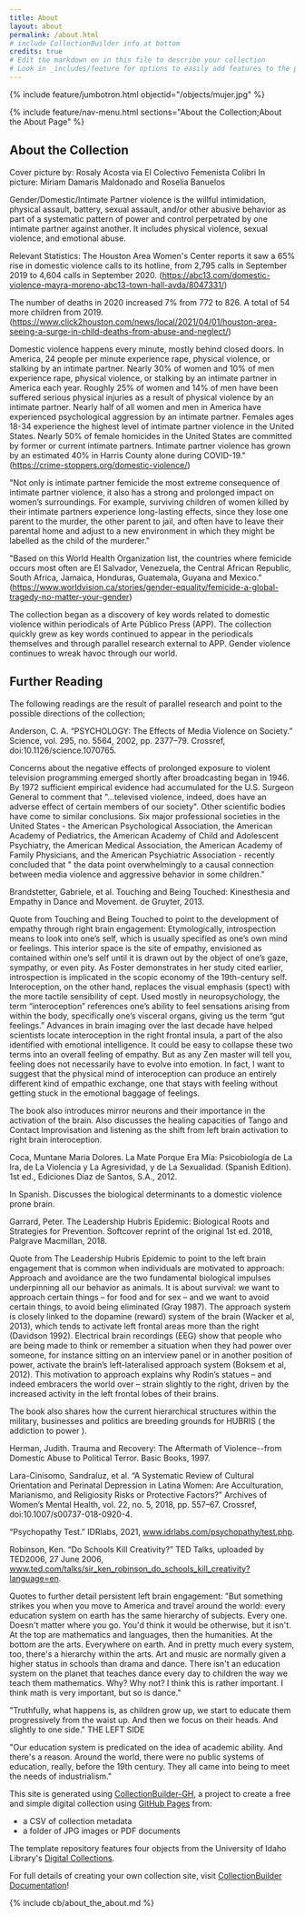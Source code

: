 ```yaml
---
title: About
layout: about
permalink: /about.html
# include CollectionBuilder info at bottom
credits: true
# Edit the markdown on in this file to describe your collection
# Look in _includes/feature for options to easily add features to the page
---
```


{% include feature/jumbotron.html objectid="/objects/mujer.jpg" %}

{% include feature/nav-menu.html sections="About the Collection;About the About Page" %}

## About the Collection 
Cover picture by: Rosaly Acosta via El Colectivo Femenista Colibri
    In picture: Miriam Damaris Maldonado and Roselia Banuelos

Gender/Domestic/Intimate Partner violence is the willful intimidation, physical assault, battery, sexual assault, and/or other abusive behavior as part of a systematic pattern of power and control perpetrated by one intimate partner against another. It includes physical violence, sexual violence, and emotional abuse.

Relevant Statistics:
The Houston Area Women's Center reports it saw a 65% rise in domestic violence calls to its hotline, from 2,795 calls in September 2019 to 4,604 calls in September 2020. (https://abc13.com/domestic-violence-mayra-moreno-abc13-town-hall-avda/8047331/)

The number of deaths in 2020 increased 7% from 772 to 826. A total of 54 more children from 2019. (https://www.click2houston.com/news/local/2021/04/01/houston-area-seeing-a-surge-in-child-deaths-from-abuse-and-neglect/) 

Domestic violence happens every minute, mostly behind closed doors.
In America, 24 people per minute experience rape, physical violence, or stalking by an intimate partner.
Nearly 30% of women and 10% of men experience rape, physical violence, or stalking by an intimate partner in America each year.
Roughly 25% of women and 14% of men have been suffered serious physical injuries as a result of physical violence by an intimate partner.
Nearly half of all women and men in America have experienced psychological aggression by an intimate partner.
Females ages 18-34 experience the highest level of intimate partner violence in the United States.
Nearly 50% of female homicides in the United States are committed by former or current intimate partners.
Intimate partner violence has grown by an estimated 40% in Harris County alone during COVID-19." (https://crime-stoppers.org/domestic-violence/)

"Not only is intimate partner femicide the most extreme consequence of intimate partner violence, it also has a strong and prolonged impact on women’s surroundings. For example, surviving children of women killed by their intimate partners experience long-lasting effects, since they lose one parent to the murder, the other parent to jail, and often have to leave their parental home and adjust to a new environment in which they might be labelled as the child of the murderer."

"Based on this World Health Organization list, the countries where femicide occurs most often are El Salvador, Venezuela, the Central African Republic, South Africa, Jamaica, Honduras, Guatemala, Guyana and Mexico." (https://www.worldvision.ca/stories/gender-equality/femicide-a-global-tragedy-no-matter-your-gender) 

The collection began as a discovery of key words related to domestic violence within periodicals of Arte Público Press (APP). The collection quickly grew as key words continued to appear in the periodicals themselves and through parallel research external to APP. Gender violence continues to wreak havoc through our world.   

## Further Reading 

The following readings are the result of parallel research and point to the possible directions of the collection;

Anderson, C. A. “PSYCHOLOGY: The Effects of Media Violence on Society.” Science, vol. 295, no. 5564, 2002, pp. 2377–79. Crossref, doi:10.1126/science.1070765.

Concerns about the negative effects of prolonged exposure to violent television programming emerged shortly after broadcasting began in 1946. By 1972 sufficient empirical evidence had accumulated for the U.S. Surgeon General to comment that "...televised violence, indeed, does have an adverse effect of certain members of our society". Other scientific bodies have come to similar conclusions. Six major professional societies in the United States - the American Psychological Association, the American Academy of Pediatrics, the American Academy of Child and Adolescent Psychiatry, the American Medical Association, the American Academy of Family Physicians, and the American Psychiatric Association - recently concluded that " the data point overwhelmingly to a causal connection between media violence and aggressive behavior in some children."

Brandstetter, Gabriele, et al. Touching and Being Touched: Kinesthesia and Empathy in Dance and Movement. de Gruyter, 2013.

  Quote from Touching and Being Touched to point to the development of empathy through right brain engagement: Etymologically, introspection means to look into one’s self, which is usually specified as one’s own mind or feelings. This interior space is the site of empathy, envisioned as contained within one’s self until it is drawn out by the object of one’s gaze, sympathy, or even pity. As Foster demonstrates in her study cited earlier, introspection is implicated in the scopic economy of the 19th-century self. Interoception, on the other hand, replaces the visual emphasis (spect) with the more tactile sensibility of cept. Used mostly in neuropsychology, the term “interoception” references one’s ability to feel sensations arising from within the body, specifically one’s visceral organs, giving us the term “gut feelings.” Advances in brain imaging over the last decade have helped scientists locate interoception in the right frontal insula, a part of the also identified with emotional intelligence. It could be easy to collapse these two terms into an overall feeling of empathy. But as any Zen master will tell you, feeling does not necessarily have to evolve into emotion. In fact, I want to suggest that the physical mind of interoception can produce an entirely different kind of empathic exchange, one that stays with feeling without getting stuck in the emotional baggage of feelings. 
  
  The book also introduces mirror neurons and their importance in the activation of the brain. Also discusses the healing capacities of Tango and Contact Improvisation and listening as the shift from left brain activation to right brain interoception.  

Coca, Muntane Maria Dolores. La Mate Porque Era Mía: Psicobiología de La Ira, de La Violencia y La Agresividad, y de La Sexualidad. (Spanish Edition). 1st ed., Ediciones Díaz de Santos, S.A., 2012.

  In Spanish. Discusses the biological determinants to a domestic violence prone brain. 

Garrard, Peter. The Leadership Hubris Epidemic: Biological Roots and Strategies for Prevention. Softcover reprint of the original 1st ed. 2018, Palgrave Macmillan, 2018.

  Quote from The Leadership Hubris Epidemic to point to the left brain engagement that is common when individuals are motivated to approach: Approach and avoidance are the two fundamental biological impulses underpinning all our behavior as animals. It is about survival: we want to approach certain things – for food and for sex – and we want to avoid certain things, to avoid being eliminated (Gray 1987). The approach system is closely linked to the dopamine (reward) system of the brain (Wacker et al, 2013), which tends to activate left frontal areas more than the right (Davidson 1992). Electrical brain recordings (EEG) show that people who are being made to think or remember a situation when they had power over someone, for instance sitting on an interview panel or in another position of power, activate the brain’s left-lateralised approach system (Boksem et al, 2012). This motivation to approach explains why Rodin’s statues – and indeed embracers the world over – strain slightly to the right, driven by the increased activity in the left frontal lobes of their brains. 
  
  The book also shares how the current hierarchical structures within the military, businesses and politics are breeding grounds for HUBRIS ( the addiction to power ). 

Herman, Judith. Trauma and Recovery: The Aftermath of Violence--from Domestic Abuse to Political Terror. Basic Books, 1997.

Lara-Cinisomo, Sandraluz, et al. “A Systematic Review of Cultural Orientation and Perinatal Depression in Latina Women: Are Acculturation, Marianismo, and Religiosity Risks or Protective Factors?” Archives of Women’s Mental Health, vol. 22, no. 5, 2018, pp. 557–67. Crossref, doi:10.1007/s00737-018-0920-4.

“Psychopathy Test.” IDRlabs, 2021, www.idrlabs.com/psychopathy/test.php.

Robinson, Ken. “Do Schools Kill Creativity?” TED Talks, uploaded by TED2006, 27 June 2006, www.ted.com/talks/sir_ken_robinson_do_schools_kill_creativity?language=en.

Quotes to further detail persistent left brain engagement: "But something strikes you when you move to America and travel around the world: every education system on earth has the same hierarchy of subjects. Every one. Doesn't matter where you go. You'd think it would be otherwise, but it isn't. At the top are mathematics and languages, then the humanities. At the bottom are the arts. Everywhere on earth. And in pretty much every system, too, there's a hierarchy within the arts. Art and music are normally given a higher status in schools than drama and dance. There isn't an education system on the planet that teaches dance every day to children the way we teach them mathematics. Why? Why not? I think this is rather important. I think math is very important, but so is dance." 

"Truthfully, what happens is, as children grow up, we start to educate them progressively from the waist up. And then we focus on their heads. And slightly to one side." THE LEFT SIDE 

"Our education system is predicated on the idea of academic ability. And there's a reason. Around the world, there were no public systems of education, really, before the 19th century. They all came into being to meet the needs of industrialism." 

This site is generated using [CollectionBuilder-GH](https://collectionbuilding.github.io/gh/), a project to create a free and simple digital collection using [GitHub Pages](https://pages.github.com/) from: 

- a CSV of collection metadata
- a folder of JPG images or PDF documents

The template repository features four objects from the University of Idaho Library's [Digital Collections](https://www.lib.uidaho.edu/digital). 

For full details of creating your own collection site, visit [CollectionBuilder Documentation](https://collectionbuilder.github.io/cb-docs/)!

{% include cb/about_the_about.md %} 
